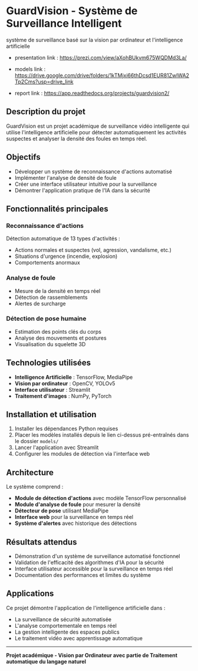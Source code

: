 # GuardVision - Système de Surveillance Intelligent
système de surveillance basé sur la vision par ordinateur et l'intelligence artificielle 

- presentation link : https://prezi.com/view/aXohBUkvm675WQDMd3La/

- models link : https://drive.google.com/drive/folders/1kTMjxi66thDcsd1EUR81ZwlWA2Tp2Cms?usp=drive_link

- report link : https://app.readthedocs.org/projects/guardvision2/

## Description du projet

GuardVision est un projet académique de surveillance vidéo intelligente qui utilise l'intelligence artificielle pour détecter automatiquement les activités suspectes et analyser la densité des foules en temps réel.

## Objectifs

- Développer un système de reconnaissance d'actions automatisé
- Implémenter l'analyse de densité de foule
- Créer une interface utilisateur intuitive pour la surveillance
- Démontrer l'application pratique de l'IA dans la sécurité

## Fonctionnalités principales

### Reconnaissance d'actions
Détection automatique de 13 types d'activités :
- Actions normales et suspectes (vol, agression, vandalisme, etc.)
- Situations d'urgence (incendie, explosion)
- Comportements anormaux

### Analyse de foule
- Mesure de la densité en temps réel
- Détection de rassemblements
- Alertes de surcharge

### Détection de pose humaine
- Estimation des points clés du corps
- Analyse des mouvements et postures
- Visualisation du squelette 3D

## Technologies utilisées

- **Intelligence Artificielle** : TensorFlow, MediaPipe
- **Vision par ordinateur** : OpenCV, YOLOv5
- **Interface utilisateur** : Streamlit
- **Traitement d'images** : NumPy, PyTorch

## Installation et utilisation

1. Installer les dépendances Python requises
2. Placer les modèles installés depuis le lien ci-dessus pré-entraînés dans le dossier `models/`
3. Lancer l'application avec Streamlit
4. Configurer les modules de détection via l'interface web

## Architecture

Le système comprend :
- **Module de détection d'actions** avec modèle TensorFlow personnalisé
- **Module d'analyse de foule** pour mesurer la densité
- **Détecteur de pose** utilisant MediaPipe
- **Interface web** pour la surveillance en temps réel
- **Système d'alertes** avec historique des détections

## Résultats attendus

- Démonstration d'un système de surveillance automatisé fonctionnel
- Validation de l'efficacité des algorithmes d'IA pour la sécurité
- Interface utilisateur accessible pour la surveillance en temps réel
- Documentation des performances et limites du système

## Applications

Ce projet démontre l'application de l'intelligence artificielle dans :
- La surveillance de sécurité automatisée
- L'analyse comportementale en temps réel
- La gestion intelligente des espaces publics
- Le traitement vidéo avec apprentissage automatique

---

**Projet académique - Vision par Ordinateur avec partie de Traitement automatique du langage naturel**

